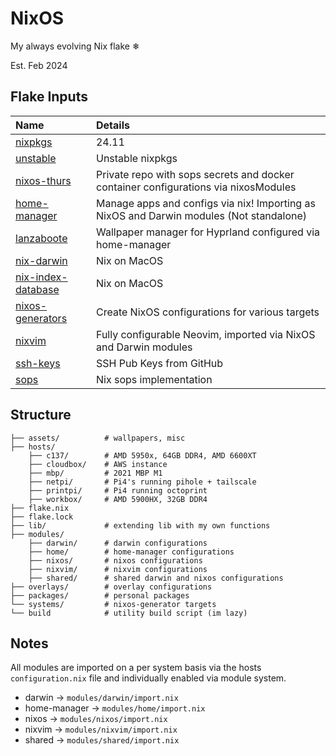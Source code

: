 NixOS
=====

My always evolving Nix flake ❄

Est. Feb 2024

## Flake Inputs

| Name | Details |
|:-----------| :------|
| [nixpkgs](https://github.com/NixOS/nixpkgs/tree/nixos-24.11) | 24.11 |
| [unstable](https://github.com/NixOS/nixos-unstable) | Unstable nixpkgs |
| [nixos-thurs](github:thursdaddy/nixos-thurs/main) | Private repo with sops secrets and docker container configurations via nixosModules |
| [home-manager](https://github.com/nix-community/home-manager/tree/release-24.11) | Manage apps and configs via nix! Importing as NixOS and Darwin modules (Not standalone) |
| [lanzaboote](https://github.com/nix-community/lanzaboote) | Wallpaper manager for Hyprland configured via home-manager|
| [nix-darwin](https://github.com/LnL7/nix-darwin) | Nix on MacOS |
| [nix-index-database](https://github.com/nix-community/nix-index-database) | Nix on MacOS |
| [nixos-generators](https://github.com/nix-community/nixos-generators) | Create NixOS configurations for various targets |
| [nixvim](https://github.com/nix-community/nixvim/tree/main) | Fully configurable Neovim, imported via NixOS and Darwin modules |
| [ssh-keys](https://github.com/thursdaddy.keys) | SSH Pub Keys from GitHub|
| [sops](https://github.com/Mic92/sops-nix) | Nix sops implementation|


## Structure

```
├── assets/          # wallpapers, misc
├── hosts/
    ├── c137/        # AMD 5950x, 64GB DDR4, AMD 6600XT
    ├── cloudbox/    # AWS instance
    ├── mbp/         # 2021 MBP M1
    ├── netpi/       # Pi4's running pihole + tailscale
    ├── printpi/     # Pi4 running octoprint
    ├── workbox/     # AMD 5900HX, 32GB DDR4
├── flake.nix
├── flake.lock
├── lib/             # extending lib with my own functions
├── modules/
    ├── darwin/      # darwin configurations
    ├── home/        # home-manager configurations
    ├── nixos/       # nixos configurations
    ├── nixvim/      # nixvim configurations
    ├── shared/      # shared darwin and nixos configurations
├── overlays/        # overlay configurations
├── packages/        # personal packages
└── systems/         # nixos-generator targets
└── build            # utility build script (im lazy)
```

## Notes

All modules are imported on a per system basis via the hosts `configuration.nix` file and individually enabled via module system.

 - darwin       -> `modules/darwin/import.nix`
 - home-manager -> `modules/home/import.nix`
 - nixos        -> `modules/nixos/import.nix`
 - nixvim       -> `modules/nixvim/import.nix`
 - shared       -> `modules/shared/import.nix`
